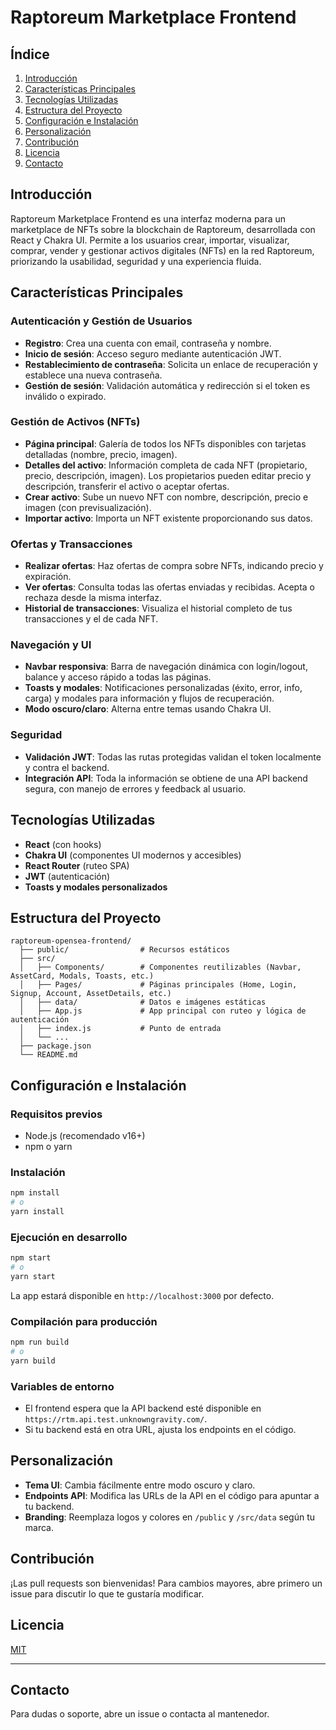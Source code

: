 # Raptoreum Marketplace Frontend

## Índice
1. [Introducción](#introducción)
2. [Características Principales](#características-principales)
3. [Tecnologías Utilizadas](#tecnologías-utilizadas)
4. [Estructura del Proyecto](#estructura-del-proyecto)
5. [Configuración e Instalación](#configuración-e-instalación)
6. [Personalización](#personalización)
7. [Contribución](#contribución)
8. [Licencia](#licencia)
9. [Contacto](#contacto)

## Introducción
Raptoreum Marketplace Frontend es una interfaz moderna para un marketplace de NFTs sobre la blockchain de Raptoreum, desarrollada con React y Chakra UI. Permite a los usuarios crear, importar, visualizar, comprar, vender y gestionar activos digitales (NFTs) en la red Raptoreum, priorizando la usabilidad, seguridad y una experiencia fluida.

## Características Principales

### Autenticación y Gestión de Usuarios
- **Registro**: Crea una cuenta con email, contraseña y nombre.
- **Inicio de sesión**: Acceso seguro mediante autenticación JWT.
- **Restablecimiento de contraseña**: Solicita un enlace de recuperación y establece una nueva contraseña.
- **Gestión de sesión**: Validación automática y redirección si el token es inválido o expirado.

### Gestión de Activos (NFTs)
- **Página principal**: Galería de todos los NFTs disponibles con tarjetas detalladas (nombre, precio, imagen).
- **Detalles del activo**: Información completa de cada NFT (propietario, precio, descripción, imagen). Los propietarios pueden editar precio y descripción, transferir el activo o aceptar ofertas.
- **Crear activo**: Sube un nuevo NFT con nombre, descripción, precio e imagen (con previsualización).
- **Importar activo**: Importa un NFT existente proporcionando sus datos.

### Ofertas y Transacciones
- **Realizar ofertas**: Haz ofertas de compra sobre NFTs, indicando precio y expiración.
- **Ver ofertas**: Consulta todas las ofertas enviadas y recibidas. Acepta o rechaza desde la misma interfaz.
- **Historial de transacciones**: Visualiza el historial completo de tus transacciones y el de cada NFT.

### Navegación y UI
- **Navbar responsiva**: Barra de navegación dinámica con login/logout, balance y acceso rápido a todas las páginas.
- **Toasts y modales**: Notificaciones personalizadas (éxito, error, info, carga) y modales para información y flujos de recuperación.
- **Modo oscuro/claro**: Alterna entre temas usando Chakra UI.

### Seguridad
- **Validación JWT**: Todas las rutas protegidas validan el token localmente y contra el backend.
- **Integración API**: Toda la información se obtiene de una API backend segura, con manejo de errores y feedback al usuario.

## Tecnologías Utilizadas
- **React** (con hooks)
- **Chakra UI** (componentes UI modernos y accesibles)
- **React Router** (ruteo SPA)
- **JWT** (autenticación)
- **Toasts y modales personalizados**

## Estructura del Proyecto

```
raptoreum-opensea-frontend/
  ├── public/                # Recursos estáticos
  ├── src/
  │   ├── Components/        # Componentes reutilizables (Navbar, AssetCard, Modals, Toasts, etc.)
  │   ├── Pages/             # Páginas principales (Home, Login, Signup, Account, AssetDetails, etc.)
  │   ├── data/              # Datos e imágenes estáticas
  │   ├── App.js             # App principal con ruteo y lógica de autenticación
  │   ├── index.js           # Punto de entrada
  │   └── ...
  ├── package.json
  └── README.md
```

## Configuración e Instalación

### Requisitos previos
- Node.js (recomendado v16+)
- npm o yarn

### Instalación
```bash
npm install
# o
yarn install
```

### Ejecución en desarrollo
```bash
npm start
# o
yarn start
```
La app estará disponible en `http://localhost:3000` por defecto.

### Compilación para producción
```bash
npm run build
# o
yarn build
```

### Variables de entorno
- El frontend espera que la API backend esté disponible en `https://rtm.api.test.unknowngravity.com/`.
- Si tu backend está en otra URL, ajusta los endpoints en el código.

## Personalización
- **Tema UI**: Cambia fácilmente entre modo oscuro y claro.
- **Endpoints API**: Modifica las URLs de la API en el código para apuntar a tu backend.
- **Branding**: Reemplaza logos y colores en `/public` y `/src/data` según tu marca.

## Contribución
¡Las pull requests son bienvenidas! Para cambios mayores, abre primero un issue para discutir lo que te gustaría modificar.

## Licencia
[MIT](LICENSE)

---

## Contacto
Para dudas o soporte, abre un issue o contacta al mantenedor.
